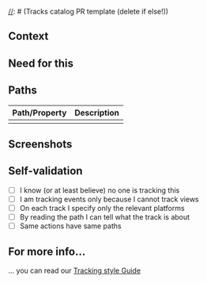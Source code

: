 [//]: # (Tracks catalog PR template (delete if else!))  

## Context  
[//]: # (Explain the context of your tracks so we can help you better)  

## Need for this  
[//]: # (Explain why do you need to track this.)  

## Paths  
[//]: # (Describe the paths or properties you are adding)  

| Path/Property | Description |
|---------------|-------------|
|  |  |


## Screenshots  
[//]: # (Screenshots showing the view or the flow to be tracked are much appreciated!)  

## Self-validation  
[//]: # (Does your track check the following?)  

- [ ] I know (or at least believe) no one is tracking this  
- [ ] I am tracking events only because I cannot track views  
- [ ] On each track I specify only the relevant platforms   
- [ ] By reading the path I can tell what the track is about  
- [ ] Same actions have same paths

## For more info...  
... you can read our [Tracking style Guide](https://github.com/mercadolibre/melidata-catalog/wiki/Tracking-Style-Guide)
